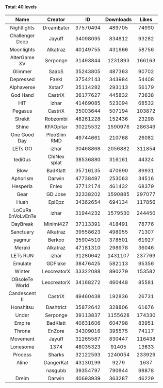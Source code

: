 #### Total: 40 levels

| Name | Creator | ID | Downloads | Likes |
|:---:|:---:|:---:|:---:|:---:|
| Nightlights | DreamEater | 37570494 | 489705 | 74990
| Challenger Deep | Jayuff | 34098095 | 834812 | 93282
| Moonlights | Alkatraz | 40149755 | 431666 | 58756
| AlterGame XV | Serponge | 31493844 | 1231893 | 166163
| Glimmer | SaabS | 35243805 | 487363 | 90702
| Depressed | FaekI | 37542143 | 343984 | 54408
| Alphaverse | Xstar7 | 35114282 | 293113 | 56179
| God Hand | CastriX | 36177627 | 445832 | 73638
| HIT | izhar | 41469085 | 523094 | 68532
| Pegasus | CastriX | 35003644 | 507194 | 103872
| Strekit | Robzombi | 48261228 | 152436 | 23298
| Shine | KFAOpitar | 30225532 | 1590976 | 286349
| One Good Day | PleoSlim RMD | 49744661 | 210768 | 26082
| LETs GO | izhar | 30468868 | 2056882 | 311854
| tedi0us | ChiNex splat | 38536880 | 316161 | 44324
| Blow | BadKlatt | 35716135 | 470690 | 89931
| Aphorism | Darwin | 47738497 | 253063 | 34516
| Hesperia | Enlex | 37712174 | 461432 | 68379
| Gear | GD Jose | 32338202 | 1590885 | 297077
| Hush | EpiEpz | 34362654 | 694134 | 117856
| LoCuRa EnVoLvEnTe | izhar | 31944232 | 1579530 | 244450
| DayBreak | Minimi427 | 37113391 | 418491 | 78776
| Sanctuary | Alkatraz | 39558623 | 498955 | 71307
| yagmur | Berkoo | 35904510 | 378501 | 61927
| Meraki | Alkatraz | 47181310 | 298978 | 36046
| LETs  RUN | izhar | 31280642 | 1431107 | 237769
| Emulate | GDFlake | 38476425 | 582113 | 95356
| Winter | LeocreatorX | 33322088 | 890279 | 153582
| OBsoleTe World | LeocreatorX | 34168272 | 460448 | 85581
| Candescent II | CastriX | 49460438 | 192836 | 26731
| Honshitsu | Dashtrict | 35872642 | 328806 | 61676
| Under | Serponge | 39113837 | 1155628 | 174330
| Empire | BadKlatt | 40631606 | 604798 | 83951
| Throne | EnZore | 34309016 | 395575 | 74117
| Movement | Jayuff | 31265587 | 830447 | 116438
| Lonesome | 1374 | 48035323 | 91405 | 13633
| Process | Sharks | 32122593 | 1240054 | 233929
| Aline | DangerKat | 43130199 | 9279 | 1637
|   | nasgubb | 39354797 | 790844 | 98878
| Dreim | Darwin | 40693939 | 363287 | 46229
